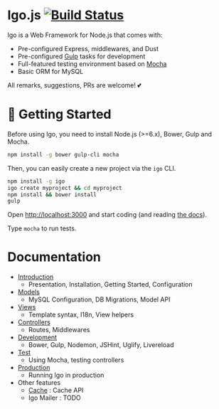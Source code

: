 # Igo.js [![Build Status](https://travis-ci.org/igocreate/igo.svg?branch=master)](https://travis-ci.org/igocreate/igo)

Igo is a Web Framework for Node.js that comes with:
- Pre-configured Express, middlewares, and Dust
- Pre-configured [Gulp](http://gulpjs.com/) tasks for development
- Full-featured testing environment based on [Mocha](https://mochajs.org/)
- Basic ORM for MySQL

All remarks, suggestions, PRs are welcome! 💕

# 🚀 Getting Started

Before using Igo, you need to install Node.js (>=6.x), Bower, Gulp and Mocha.
```sh
npm install -g bower gulp-cli mocha
```

Then, you can easily create a new project via the `igo` CLI.

```sh
npm install -g igo
igo create myproject && cd myproject
npm install && bower install
gulp
```

Open [http://localhost:3000](http://localhost:3000) and start coding (and reading [the docs](/docs/README.md)).

Type ```mocha``` to run tests.

# Documentation

- [Introduction](/docs/introduction.md)
  - Presentation, Installation, Getting Started, Configuration
- [Models](/docs/models.md)
  - MySQL Configuration, DB Migrations, Model API
- [Views](/docs/views.md)
  - Template syntax, I18n, View helpers
- [Controllers](/docs/controllers.md)
  - Routes, Middlewares
- [Development](/docs/development.md)
  - Bower, Gulp, Nodemon, JSHint, Uglify, Livereload
- [Test](/docs/test.md)
  - Using Mocha, testing controllers
- [Production](/docs/production.md)
  - Running Igo in production
- Other features
  - [Cache](/docs/cache.md) : Cache API
  - Igo Mailer : TODO
